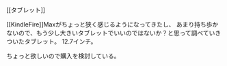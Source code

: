 [[タブレット]]

[[KindleFire]]Maxがちょっと狭く感じるようになってきたし、
あまり持ち歩かないので、もう少し大きいタブレットでいいのではないか？と思って調べていきついたタブレット。
12.7インチ。

ちょっと欲しいので購入を検討している。
